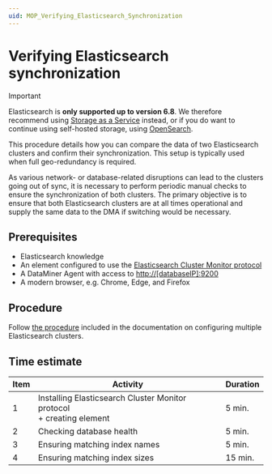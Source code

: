 ```yaml
---
uid: MOP_Verifying_Elasticsearch_Synchronization
---
```


# Verifying Elasticsearch synchronization

> [!IMPORTANT]
> Elasticsearch is **only supported up to version 6.8**. We therefore recommend using [Storage as a Service](xref:STaaS) instead, or if you do want to continue using self-hosted storage, using [OpenSearch](xref:OpenSearch_database).

This procedure details how you can compare the data of two Elasticsearch clusters and confirm their synchronization. This setup is typically used when full geo-redundancy is required.

As various network- or database-related disruptions can lead to the clusters going out of sync, it is necessary to perform periodic manual checks to ensure the synchronization of both clusters. The primary objective is to ensure that both Elasticsearch clusters are at all times operational and supply the same data to the DMA if switching would be necessary.

## Prerequisites

- Elasticsearch knowledge
- An element configured to use the [Elasticsearch Cluster Monitor protocol](https://catalog.dataminer.services/result/driver/5943)
- A DataMiner Agent with access to <http://[databaseIP]:9200>
- A modern browser, e.g. Chrome, Edge, and Firefox

## Procedure

Follow [the procedure](xref:Verifying_Elasticsearch_Synchronization) included in the documentation on configuring multiple Elasticsearch clusters.

## Time estimate

| Item | Activity | Duration |
|--|--|--|
| 1 | Installing Elasticsearch Cluster Monitor protocol<br> + creating element | 5 min. |
| 2 | Checking database health | 5 min. |
| 3 | Ensuring matching index names | 5 min. |
| 4 | Ensuring matching index sizes | 15 min. |
